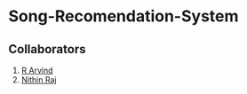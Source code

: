 # Song-Recomendation-System

## Collaborators
1. [R Arvind](https://github.com/r-arvind)
2. [Nithin Raj](https://github.com/nithinr07)
